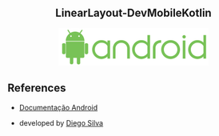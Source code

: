 <center>
    <h2 align="center">LinearLayout-DevMobileKotlin</h2>
</center>
<p align = "center">
<img src="https://github.com/diegobsilva10/LinearLayout-DevMobileKotlin/blob/main/app/src/main/res/drawable-v24/png.png?raw=true" width="300px"/>
</p>


## References

- [Documentação Android](https://developer.android.com/reference/android/widget/LinearLayout?hl=pt-br#summary)

- developed by [Diego Silva](https://www.linkedin.com/in/diego-silva-2479711a7/)
